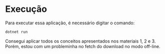 # Execução

Para executar essa aplicação, é necessário digitar o comando:
```
dotnet run
```

Consegui aplicar todos os conceitos apresentados nos materiais 1, 2 e 3. Porém, estou com um probleminha no fetch do download no modo off-line.
